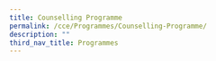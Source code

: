 ```yaml
---
title: Counselling Programme
permalink: /cce/Programmes/Counselling-Programme/
description: ""
third_nav_title: Programmes
---
```


